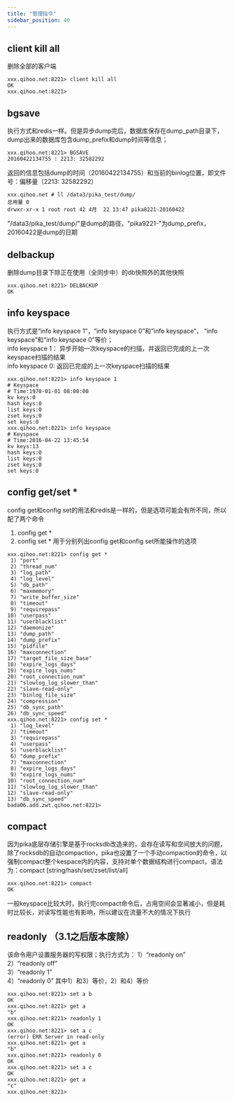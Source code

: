 ```yaml
---
title: "管理指令"
sidebar_position: 40
---
```


## client kill all
删除全部的客户端

~~~
xxx.qihoo.net:8221> client kill all
OK
xxx.qihoo.net:8221>
~~~

## bgsave
执行方式和redis一样。但是异步dump完后，数据库保存在dump_path目录下，dump出来的数据库包含dump_prefix和dump时间等信息；

~~~
xxx.qihoo.net:8221> BGSAVE
20160422134755 : 2213: 32582292
~~~
返回的信息包括dump的时间（20160422134755）和当前的binlog位置，即文件号：偏移量（2213: 32582292）
    
~~~
xxx.qihoo.net # ll /data3/pika_test/dump/
总用量 0
drwxr-xr-x 1 root root 42 4月  22 13:47 pika8221-20160422
~~~
"/data3/pika_test/dump/"是dump的路径，"pika9221-"为dump_prefix，20160422是dump的日期

## delbackup
删除dump目录下除正在使用（全同步中）的db快照外的其他快照

```
xxx.qihoo.net:8221> DELBACKUP
OK
```

## info keyspace
执行方式是“info keyspace 1”，“info keyspace 0”和”info keyspace“， “info keyspace”和“info keyspace 0”等价；  
info keyspace 1： 异步开始一次keyspace的扫描，并返回已完成的上一次keyspace扫描的结果  
info keyspace 0: 返回已完成的上一次keyspace扫描的结果  

~~~
xxx.qihoo.net:8221> info keyspace 1
# Keyspace
# Time:1970-01-01 08:00:00
kv keys:0
hash keys:0
list keys:0
zset keys:0
set keys:0
xxx.qihoo.net:8221> info keyspace
# Keyspace
# Time:2016-04-22 13:45:54
kv keys:13
hash keys:0
list keys:0
zset keys:0
set keys:0
~~~
 
## config get/set *
config get和config set的用法和redis是一样的，但是选项可能会有所不同，所以配了两个命令  
1) config get *  
2) config set *
用于分别列出config get和config set所能操作的选项

~~~
xxx.qihoo.net:8221> config get *
 1) "port"
 2) "thread_num"
 3) "log_path"
 4) "log_level"
 5) "db_path"
 6) "maxmemory"
 7) "write_buffer_size"
 8) "timeout"
 9) "requirepass"
10) "userpass"
11) "userblacklist"
12) "daemonize"
13) "dump_path"
14) "dump_prefix"
15) "pidfile"
16) "maxconnection"
17) "target_file_size_base"
18) "expire_logs_days"
19) "expire_logs_nums"
20) "root_connection_num"
21) "slowlog_log_slower_than"
22) "slave-read-only"
23) "binlog_file_size"
24) "compression"
25) "db_sync_path"
26) "db_sync_speed"
xxx.qihoo.net:8221> config set *
 1) "log_level"
 2) "timeout"
 3) "requirepass"
 4) "userpass"
 5) "userblacklist"
 6) "dump_prefix"
 7) "maxconnection"
 8) "expire_logs_days"
 9) "expire_logs_nums"
10) "root_connection_num"
11) "slowlog_log_slower_than"
12) "slave-read-only"
13) "db_sync_speed"
bada06.add.zwt.qihoo.net:8221>
~~~
## compact
因为pika底层存储引擎是基于rocksdb改造来的，会存在读写和空间放大的问题，除了rocksdb的自动compaction，pika也设置了一个手动compaction的命令，以强制compact整个kespace内的内容，支持对单个数据结构进行compact，语法为：compact [string/hash/set/zset/list/all]

~~~
xxx.qihoo.net:8221> compact
OK
~~~
一般keyspace比较大时，执行完compact命令后，占用空间会显著减小，但是耗时比较长，对读写性能也有影响，所以建议在流量不大的情况下执行
## readonly （3.1之后版本废除）
该命令用户设置服务器的写权限；执行方式为：
1）“readonly on”  
2）“readonly off”  
3）“readonly 1”   
4）“readonly 0”
其中1）和3）等价，2）和4）等价

~~~
xxx.qihoo.net:8221> set a b
OK
xxx.qihoo.net:8221> get a
"b"
xxx.qihoo.net:8221> readonly 1
OK
xxx.qihoo.net:8221> set a c
(error) ERR Server in read-only
xxx.qihoo.net:8221> get a
"b"
xxx.qihoo.net:8221> readonly 0
OK
xxx.qihoo.net:8221> set a c
OK
xxx.qihoo.net:8221> get a
"c"
xxx.qihoo.net:8221>
~~~
